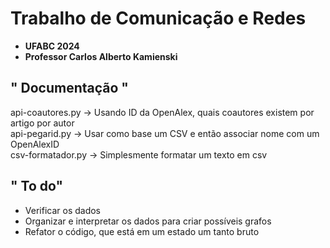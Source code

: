 # **Trabalho de Comunicação e Redes**
* **UFABC 2024**
* **Professor Carlos Alberto Kamienski** 

## " Documentação "
api-coautores.py	 -> Usando ID da OpenAlex, quais coautores existem por artigo por autor  
api-pegarid.py 		 -> Usar como base um CSV e então associar nome com um OpenAlexID  
csv-formatador.py	 -> Simplesmente formatar um texto em csv  

## " To do"
* Verificar os dados  
* Organizar e interpretar os dados para criar possíveis grafos  
* Refator o código, que está em um estado um tanto bruto  
  
